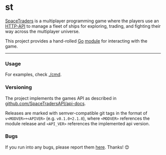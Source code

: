 # st

[SpaceTraders](https://spacetraders.io/) is a multiplayer programming game where the players use an
[HTTP-API](https://spacetraders.stoplight.io/docs/spacetraders) to manage a fleet of ships for
exploring, trading, and fighting their way across the multiplayer universe.

This project provides a hand-rolled [Go](https://go.dev/) [module](https://go.dev/ref/mod) for interacting with the game.

---

### Usage

For examples, check [./cmd](./cmd).

### Versioning

The project implements the games API as described in
[github.com/SpaceTradersAPI/api-docs](https://github.com/SpaceTradersAPI/api-docs).

Releases are marked with semver-compatible git tags in the format of
`v<MODVER>+<APIVER>` (e.g. `v0.1.0+2.1.0`), where `<MODVER>` references the
module release and `<API_VER>` references the implemented api version.

### Bugs

If you run into any bugs, please report them [here](https://github.com/nothub/spacetraders/issues). Thanks! 😊
